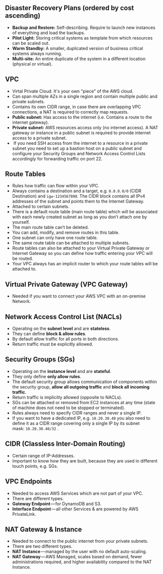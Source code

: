 ## Disaster Recovery Plans (ordered by cost ascending)

- **Backup and Restore:** Self-describing. Require to launch new instances of everything and load the backups.
- **Pilot Light:** Storing critical systems as template from which resources can be scaled out.
- **Warm Standby:** A smaller, duplicated version of business critical systems always running.
- **Multi-site:** An entire duplicate of the system in a different location (physical or virtual).
## VPC

- Virtal Private Cloud. It's your own "piece" of the AWS cloud. 
- Can span multiple AZs in a single region and contain multiple public and private subnets.
- Contains its own CIDR range, in case there are overlapping VPC connections, a NAT is required to correctly map requests.
- **Public subnet:** Has access to the internet (i.e. Contains a route to the internet gateway).
- **Private subnet:** AWS resources access only (no internet access). A NAT gateway or instance in a public subnet is required to provide internet access to a private subnet.
-  If you need SSH access from the internet to a resource in a private subnet you need to set up a bastion host on a public subnet and configure your Security Groups and Network Access Control Lists accordingly for forwarding traffic on port 22.
## Route Tables

- Rules how traffic can flow within your VPC.
- Always contains a destination and a target, e.g. `0.0.0.0/0` (CIDR Destination) and `igw-1234567890`. The CIDR block contains all IPv4 addresses of the subnet and points them to the Internet Gateway.
- Attached to certain subnets.
- There is a default route table (main route table) which will be associated with each newly created subnet as long as you don’t attach one by yourself.
- The main route table can’t be deleted.
- You can add, modify, and remove routes in this table.
- One subnet can only have one route table.
- The same route table can be attached to multiple subnets.
- Route tables can also be attached to your Virtual Private Gateway or Internet Gateway so you can define how traffic entering your VPC will be routed.
- Your VPC always has an implicit router to which your route tables will be attached to.

## Virtual Private Gateway (VPC Gateway)

- Needed if you want to connect your AWS VPC with an on-premise Network.

## Network Access Control List (NACLs)

- Operating on the **subnet level** and are **stateless**.
- They can define **block & allow rules**.
- By default allow traffic for all ports in both directions.
- Return traffic must be explicitly allowed.

## Security Groups (SGs)

- Operating on the **instance level** and are **stateful**.
- They only define **only allow rules**.
- The default security group allows communication of components within the security group, **allow all outgoing traffic** and **block all incoming traffic**.
- Return traffic is implicitly allowed (opposite to NACLs).
- SGs can be attached or removed from EC2 instances at any time (state of machine does not need to be stopped or terminated).
- Rules always need to specify CIDR ranges and never a single IP.
- If you want to have a dedicated IP, e.g. `10.20.30.40` you also need to define it as a CIDR range covering only a single IP by its subnet mask: `10.20.30.40/32` .

## CIDR (Classless Inter-Domain Routing)

- Certain range of IP-Addresses.
- Important to know how they are built, because they are used in different touch points, e.g. SGs.

## VPC Endpoints

- Needed to access AWS Services which are not part of your VPC.
- There are different types.
- **Gateway Endpoint** — for DynamoDB and S3.
- **Interface Endpoint** — all other Services & are powered by AWS PrivateLink.

## NAT Gateway & Instance
- Needed to connect to the public internet from your private subnets.
- There are two different types.
- **NAT Instance** — managed by the user with no default auto-scaling.
- **NAT Gateway** — AWS Managed, scales based on demand, fewer administrations required, and higher availability compared to the NAT Instance.


